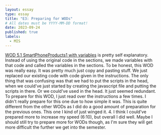 ```yaml
---
layout: essay
type: essay
title: "E3: Preparing for WODs"
# All dates must be YYYY-MM-DD format!
date: 2023-09-24
published: true
labels:
  - MIS
---
```


[WOD 5.1 SmartPhoneProducts1 with variables](https://dport96.github.io/ITM352/morea/050.variables_data_types/experience-SmartPhoneProducts1_variables.html) is pretty self explanatory. Instead of using the original code in the sections, we made variables with that code and called the variables in the sections. 
To be honest, this WOD was really easy. It was pretty much just copy and pasting stuff. We just replaced our existing code with code given in the instructions. 
The only thing that was confusing was that we had to put the scripts in the head, when we could've just started by creating the javascript file and putting the scripts in there. 
Or we could've used <script></script> in the head. It just seemed redundant. To prepare for this WOD, I just read over the instructions a few times. I didn't really prepare for this one due to how simple it was. 
This is quite different from the other WODs as I did do a good amount of preparation for the previous ones. This one I kind of just winged it.
4. I think I could've prepared more to increase my speed (6:10), but overall I did well. Maybe I should still try to prepare more for WODs though, as I'm sure they will get more difficult the further we get into the semester.
